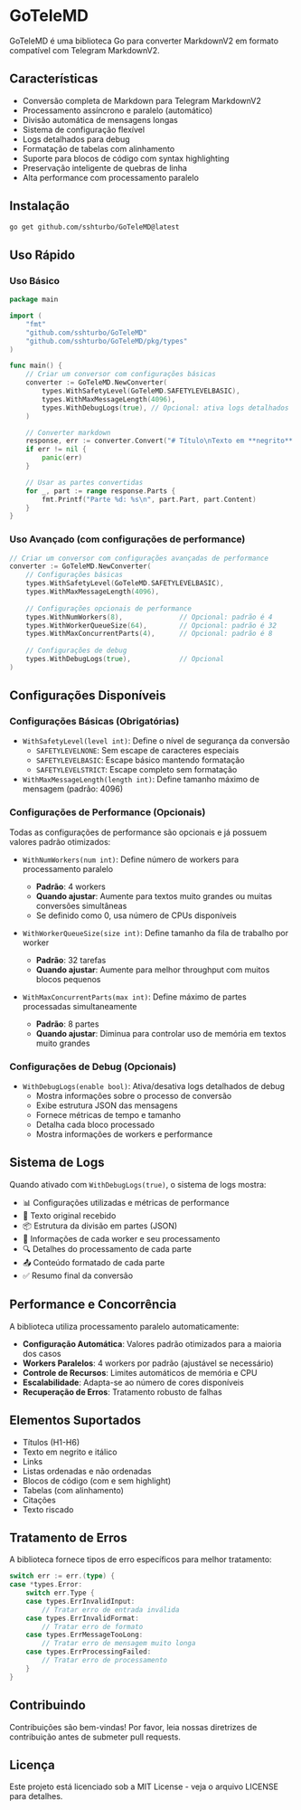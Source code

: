 # GoTeleMD

GoTeleMD é uma biblioteca Go para converter MarkdownV2 em formato compatível com Telegram MarkdownV2.

## Características

- Conversão completa de Markdown para Telegram MarkdownV2
- Processamento assíncrono e paralelo (automático)
- Divisão automática de mensagens longas
- Sistema de configuração flexível
- Logs detalhados para debug
- Formatação de tabelas com alinhamento
- Suporte para blocos de código com syntax highlighting
- Preservação inteligente de quebras de linha
- Alta performance com processamento paralelo

## Instalação

```bash
go get github.com/sshturbo/GoTeleMD@latest
```

## Uso Rápido

### Uso Básico
```go
package main

import (
    "fmt"
    "github.com/sshturbo/GoTeleMD"
    "github.com/sshturbo/GoTeleMD/pkg/types"
)

func main() {
    // Criar um conversor com configurações básicas
    converter := GoTeleMD.NewConverter(
        types.WithSafetyLevel(GoTeleMD.SAFETYLEVELBASIC),
        types.WithMaxMessageLength(4096),
        types.WithDebugLogs(true), // Opcional: ativa logs detalhados
    )

    // Converter markdown
    response, err := converter.Convert("# Título\nTexto em **negrito** e _itálico_")
    if err != nil {
        panic(err)
    }

    // Usar as partes convertidas
    for _, part := range response.Parts {
        fmt.Printf("Parte %d: %s\n", part.Part, part.Content)
    }
}
```

### Uso Avançado (com configurações de performance)
```go
// Criar um conversor com configurações avançadas de performance
converter := GoTeleMD.NewConverter(
    // Configurações básicas
    types.WithSafetyLevel(GoTeleMD.SAFETYLEVELBASIC),
    types.WithMaxMessageLength(4096),
    
    // Configurações opcionais de performance
    types.WithNumWorkers(8),              // Opcional: padrão é 4
    types.WithWorkerQueueSize(64),        // Opcional: padrão é 32
    types.WithMaxConcurrentParts(4),      // Opcional: padrão é 8
    
    // Configurações de debug
    types.WithDebugLogs(true),            // Opcional
)
```

## Configurações Disponíveis

### Configurações Básicas (Obrigatórias)
- `WithSafetyLevel(level int)`: Define o nível de segurança da conversão
  - `SAFETYLEVELNONE`: Sem escape de caracteres especiais
  - `SAFETYLEVELBASIC`: Escape básico mantendo formatação
  - `SAFETYLEVELSTRICT`: Escape completo sem formatação
- `WithMaxMessageLength(length int)`: Define tamanho máximo de mensagem (padrão: 4096)

### Configurações de Performance (Opcionais)
Todas as configurações de performance são opcionais e já possuem valores padrão otimizados:

- `WithNumWorkers(num int)`: Define número de workers para processamento paralelo
  - **Padrão**: 4 workers
  - **Quando ajustar**: Aumente para textos muito grandes ou muitas conversões simultâneas
  - Se definido como 0, usa número de CPUs disponíveis

- `WithWorkerQueueSize(size int)`: Define tamanho da fila de trabalho por worker
  - **Padrão**: 32 tarefas
  - **Quando ajustar**: Aumente para melhor throughput com muitos blocos pequenos

- `WithMaxConcurrentParts(max int)`: Define máximo de partes processadas simultaneamente
  - **Padrão**: 8 partes
  - **Quando ajustar**: Diminua para controlar uso de memória em textos muito grandes

### Configurações de Debug (Opcionais)
- `WithDebugLogs(enable bool)`: Ativa/desativa logs detalhados de debug
  - Mostra informações sobre o processo de conversão
  - Exibe estrutura JSON das mensagens
  - Fornece métricas de tempo e tamanho
  - Detalha cada bloco processado
  - Mostra informações de workers e performance

## Sistema de Logs

Quando ativado com `WithDebugLogs(true)`, o sistema de logs mostra:

- 📊 Configurações utilizadas e métricas de performance
- 📝 Texto original recebido
- 📦 Estrutura da divisão em partes (JSON)
- 🔧 Informações de cada worker e seu processamento
- 🔍 Detalhes do processamento de cada parte
- 📤 Conteúdo formatado de cada parte
- ✅ Resumo final da conversão

## Performance e Concorrência

A biblioteca utiliza processamento paralelo automaticamente:

- **Configuração Automática**: Valores padrão otimizados para a maioria dos casos
- **Workers Paralelos**: 4 workers por padrão (ajustável se necessário)
- **Controle de Recursos**: Limites automáticos de memória e CPU
- **Escalabilidade**: Adapta-se ao número de cores disponíveis
- **Recuperação de Erros**: Tratamento robusto de falhas

## Elementos Suportados

- Títulos (H1-H6)
- Texto em negrito e itálico
- Links
- Listas ordenadas e não ordenadas
- Blocos de código (com e sem highlight)
- Tabelas (com alinhamento)
- Citações
- Texto riscado

## Tratamento de Erros

A biblioteca fornece tipos de erro específicos para melhor tratamento:

```go
switch err := err.(type) {
case *types.Error:
    switch err.Type {
    case types.ErrInvalidInput:
        // Tratar erro de entrada inválida
    case types.ErrInvalidFormat:
        // Tratar erro de formato
    case types.ErrMessageTooLong:
        // Tratar erro de mensagem muito longa
    case types.ErrProcessingFailed:
        // Tratar erro de processamento
    }
}
```

## Contribuindo

Contribuições são bem-vindas! Por favor, leia nossas diretrizes de contribuição antes de submeter pull requests.

## Licença

Este projeto está licenciado sob a MIT License - veja o arquivo LICENSE para detalhes.
